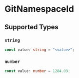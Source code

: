 # GitNamespaceId


## Supported Types

### `string`

```typescript
const value: string = "<value>";
```

### `number`

```typescript
const value: number = 1284.03;
```

